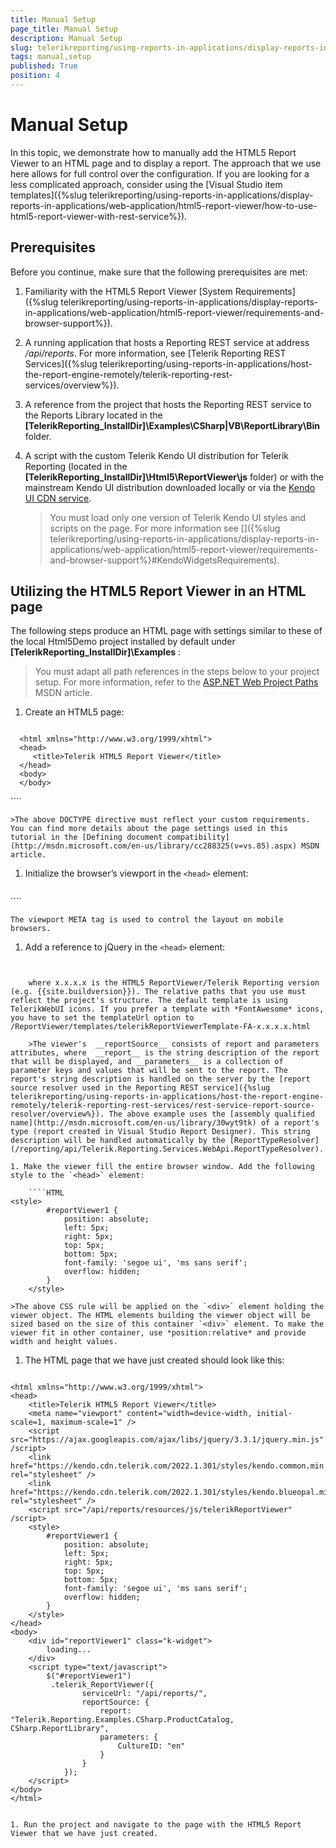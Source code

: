 ```yaml
---
title: Manual Setup
page_title: Manual Setup 
description: Manual Setup
slug: telerikreporting/using-reports-in-applications/display-reports-in-applications/web-application/html5-report-viewer/manual-setup
tags: manual,setup
published: True
position: 4
---
```


# Manual Setup

In this topic, we demonstrate how to manually add the HTML5 Report Viewer to an HTML page and to display a report. The approach that we use here allows for full control over the configuration. If you are looking for a less complicated approach, consider using the [Visual Studio item templates]({%slug telerikreporting/using-reports-in-applications/display-reports-in-applications/web-application/html5-report-viewer/how-to-use-html5-report-viewer-with-rest-service%}). 

## Prerequisites

Before you continue, make sure that the following prerequisites are met:         

1. Familiarity with the HTML5 Report Viewer [System Requirements]({%slug telerikreporting/using-reports-in-applications/display-reports-in-applications/web-application/html5-report-viewer/requirements-and-browser-support%}). 

1. A running application that hosts a Reporting REST service at address */api/reports*. For more information, see [Telerik Reporting REST Services]({%slug telerikreporting/using-reports-in-applications/host-the-report-engine-remotely/telerik-reporting-rest-services/overview%}). 

1. A reference from the project that hosts the Reporting REST service to the Reports Library located in the __[TelerikReporting_InstallDir]\Examples\CSharp|VB\ReportLibrary\Bin__ folder. 

1. A script with the custom Telerik Kendo UI distribution for Telerik Reporting (located in the __[TelerikReporting_InstallDir]\Html5\ReportViewer\js__ folder) or with the mainstream Kendo UI distribution downloaded locally or via the [Kendo UI CDN service](http://docs.telerik.com/kendo-ui/install/cdn). 

   >You must load only one version of Telerik Kendo UI styles and scripts on the page. For more information see []({%slug telerikreporting/using-reports-in-applications/display-reports-in-applications/web-application/html5-report-viewer/requirements-and-browser-support%}#KendoWidgetsRequirements). 


## Utilizing the HTML5 Report Viewer in an HTML page

The following steps produce an HTML page with settings similar to these of the local Html5Demo project installed by default under __[TelerikReporting_InstallDir]\Examples__ : 

> You must adapt all path references in the steps below to your project setup. For more information, refer to the [ASP.NET Web Project Paths](http://msdn.microsoft.com/en-us/library/ms178116.aspx) MSDN article. 


1. Create an HTML5 page:
    
    ````HTML
<!DOCTYPE html>
      <html xmlns="http://www.w3.org/1999/xhtml">
      <head>
         <title>Telerik HTML5 Report Viewer</title>
      </head>
      <body>
      </body>
   </html>
````

    >The above DOCTYPE directive must reflect your custom requirements. You can find more details about the page settings used in this tutorial in the [Defining document compatibility](http://msdn.microsoft.com/en-us/library/cc288325(v=vs.85).aspx) MSDN article. 

1. Initialize the browser’s viewport in the `<head>` element:
    
    ````HTML
<meta name="viewport" content="width=device-width, initial-scale=1, maximum-scale=1" />
````

    The viewport META tag is used to control the layout on mobile browsers.    

1. Add a reference to jQuery in the `<head>` element:
    
    ````HTML
<script src="https://ajax.googleapis.com/ajax/libs/jquery/3.3.1/jquery.min.js" /script>
````

    >jQuery must be loaded before creating the viewer object.jQuery must be loaded only once on the page.

1. Add references to the Telerik Kendo UI styles in the `<head>` element:
    
    ````HTML
<!-- the required Kendo styles -->
	<link href="https://kendo.cdn.telerik.com/2022.1.301/styles/kendo.common.min.css" rel="stylesheet" />
	<link href="https://kendo.cdn.telerik.com/2022.1.301/styles/kendo.blueopal.min.css" rel="stylesheet" />
````

1. Add references to the HTML5 Report Viewer JavaScript file in the `<head>` element:
    
    ````HTML
<script src="/api/reports/resources/js/telerikReportViewer" /script>
````

    >The report viewer JavaScript must be referenced after any other Kendo widgets or bundles. 

    If no Kendo widgets are utilized in the page, the report viewer will register a custom Kendo subset to enable the required Kendo widgets. The subset is served from the report service. If Kendo is used on the page or the CDN is preferred, make sure the following widgets are referenced: 
    
    ````HTML
<!--
	<script src="https://kendo.cdn.telerik.com/2022.1.301/js/kendo.core.min.js" /script>
	<script src="https://kendo.cdn.telerik.com/2022.1.301/js/kendo.data.odata.min.js" /script>
	<script src="https://kendo.cdn.telerik.com/2022.1.301/js/kendo.data.min.js" /script>
	<script src="https://kendo.cdn.telerik.com/2022.1.301/js/kendo.userevents.min.js" /script>
	<script src="https://kendo.cdn.telerik.com/2022.1.301/js/kendo.selectable.min.js" /script>
	<script src="https://kendo.cdn.telerik.com/2022.1.301/js/kendo.calendar.min.js" /script>
	<script src="https://kendo.cdn.telerik.com/2022.1.301/js/kendo.fx.min.js" /script>
	<script src="https://kendo.cdn.telerik.com/2022.1.301/js/kendo.draganddrop.min.js" /script>
	<script src="https://kendo.cdn.telerik.com/2022.1.301/js/kendo.mobile.scroller.min.js" /script>
	<script src="https://kendo.cdn.telerik.com/2022.1.301/js/kendo.virtuallist.min.js" /script>
	<script src="https://kendo.cdn.telerik.com/2022.1.301/js/kendo.popup.min.js" /script>
	<script src="https://kendo.cdn.telerik.com/2022.1.301/js/kendo.list.min.js" /script>
	<script src="https://kendo.cdn.telerik.com/2022.1.301/js/kendo.combobox.min.js" /script>
	<script src="https://kendo.cdn.telerik.com/2022.1.301/js/kendo.datepicker.min.js" /script>
	<script src="https://kendo.cdn.telerik.com/2022.1.301/js/kendo.resizable.min.js" /script>
	<script src="https://kendo.cdn.telerik.com/2022.1.301/js/kendo.dropdownlist.min.js" /script>
	<script src="https://kendo.cdn.telerik.com/2022.1.301/js/kendo.multiselect.min.js" /script>
	<script src="https://kendo.cdn.telerik.com/2022.1.301/js/kendo.splitter.min.js" /script>
	<script src="https://kendo.cdn.telerik.com/2022.1.301/js/kendo.window.min.js" /script>
	<script src="https://kendo.cdn.telerik.com/2022.1.301/js/kendo.color.min.js" /script>
	<script src="https://kendo.cdn.telerik.com/2022.1.301/js/kendo.slider.min.js" /script>
	<script src="https://kendo.cdn.telerik.com/2022.1.301/js/kendo.button.min.js" /script>
	<script src="https://kendo.cdn.telerik.com/2022.1.301/js/kendo.colorpicker.min.js" /script>
	<script src="https://kendo.cdn.telerik.com/2022.1.301/js/kendo.editor.min.js" /script>
	<script src="https://kendo.cdn.telerik.com/2022.1.301/js/kendo.listview.min.js" /script>
	<script src="https://kendo.cdn.telerik.com/2022.1.301/js/kendo.menu.min.js" /script>
	<script src="https://kendo.cdn.telerik.com/2022.1.301/js/kendo.panelbar.min.js" /script>
	<script src="https://kendo.cdn.telerik.com/2022.1.301/js/kendo.tooltip.min.js" /script>
	<script src="https://kendo.cdn.telerik.com/2022.1.301/js/kendo.treeview.min.js" /script>
	<script src="https://kendo.cdn.telerik.com/2022.1.301/js/kendo.touch.min.js" /script>
	kendo.mobile.min.js - optional, if gestures/touch support is required
	<script src="https://kendo.cdn.telerik.com/2022.1.301/js/kendo.mobile.min.js" /script>
	kendo.all.min.js or kendo.web.min.js can be used as well if Kendo is used outside the report viewer
	<script src="https://kendo.cdn.telerik.com/2022.1.301/js/kendo.web.min.js" /script>
	-->
````

1. Add a `<div>` element to the `<body>` element that will serve as a placeholder for the viewer’s widget. The `<div>` element's ID attribute serves as a key(Id) for the viewer object. Its content (*loading...*) will be displayed while the viewer’s content is being loaded (from the template). : 
    
    ````HTML
<div id="reportViewer1" class="k-widget">
    loading...
</div>
````

1. Add the following script element at the bottom of the `<body>` element and create the HTML5 Report Viewer widget for the reportViewer1 `<div>` element that we just added:
    
    ````JS
<script type="text/javascript">
        $("#reportViewer1")
			.telerik_ReportViewer({
                serviceUrl: "/api/reports/",
                //templateUrl: /ReportViewer/templates/telerikReportViewerTemplate-FA-x.x.x.x.html
                reportSource: {
                    report: "Telerik.Reporting.Examples.CSharp.ProductCatalog, CSharp.ReportLibrary",
                    parameters: {
                        CultureID: "en"
                    }
                }
            });
	</script>
````

    where x.x.x.x is the HTML5 ReportViewer/Telerik Reporting version (e.g. {{site.buildversion}}). The relative paths that you use must reflect the project's structure. The default template is using TelerikWebUI icons. If you prefer a template with *FontAwesome* icons, you have to set the templateUrl option to /ReportViewer/templates/telerikReportViewerTemplate-FA-x.x.x.x.html 

    >The viewer's  __reportSource__ consists of report and parameters attributes, where  __report__ is the string description of the report that will be displayed, and __parameters__ is a collection of parameter keys and values that will be sent to the report. The report's string description is handled on the server by the [report source resolver used in the Reporting REST service]({%slug telerikreporting/using-reports-in-applications/host-the-report-engine-remotely/telerik-reporting-rest-services/rest-service-report-source-resolver/overview%}). The above example uses the [assembly qualified name](http://msdn.microsoft.com/en-us/library/30wyt9tk) of a report's type (report created in Visual Studio Report Designer). This string description will be handled automatically by the [ReportTypeResolver](/reporting/api/Telerik.Reporting.Services.WebApi.ReportTypeResolver). 

1. Make the viewer fill the entire browser window. Add the following style to the `<head>` element:
    
    ````HTML
<style>
        #reportViewer1 {
            position: absolute;
            left: 5px;
            right: 5px;
            top: 5px;
            bottom: 5px;
            font-family: 'segoe ui', 'ms sans serif';
            overflow: hidden;
        }
	</style>
````

    >The above CSS rule will be applied on the `<div>` element holding the viewer object. The HTML elements building the viewer object will be sized based on the size of this container `<div>` element. To make the viewer fit in other container, use *position:relative* and provide width and height values. 

1. The HTML page that we have just created should look like this:
    
    ````HTML
<!DOCTYPE html>
	<html xmlns="http://www.w3.org/1999/xhtml">
	<head>
		<title>Telerik HTML5 Report Viewer</title>
		<meta name="viewport" content="width=device-width, initial-scale=1, maximum-scale=1" />
		<script src="https://ajax.googleapis.com/ajax/libs/jquery/3.3.1/jquery.min.js" /script>
		<link href="https://kendo.cdn.telerik.com/2022.1.301/styles/kendo.common.min.css" rel="stylesheet" />
		<link href="https://kendo.cdn.telerik.com/2022.1.301/styles/kendo.blueopal.min.css" rel="stylesheet" />
		<script src="/api/reports/resources/js/telerikReportViewer" /script>
		<style>
			#reportViewer1 {
				position: absolute;
				left: 5px;
				right: 5px;
				top: 5px;
				bottom: 5px;
				font-family: 'segoe ui', 'ms sans serif';
				overflow: hidden;
			}
		</style>
	</head>
	<body>
		<div id="reportViewer1" class="k-widget">
			loading...
		</div>
		<script type="text/javascript">
			$("#reportViewer1")
			 .telerik_ReportViewer({
					serviceUrl: "/api/reports/",
					reportSource: {
						report: "Telerik.Reporting.Examples.CSharp.ProductCatalog, CSharp.ReportLibrary",
						parameters: {
							CultureID: "en"
						}
					}
				});
		</script>
	</body>
	</html>
````

1. Run the project and navigate to the page with the HTML5 Report Viewer that we have just created.
